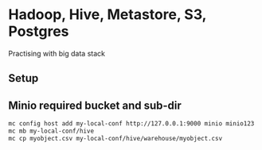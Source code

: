 # Hadoop, Hive, Metastore, S3, Postgres
Practising with big data stack

## Setup

## Minio required bucket and sub-dir

```bash
mc config host add my-local-conf http://127.0.0.1:9000 minio minio123
mc mb my-local-conf/hive
mc cp myobject.csv my-local-conf/hive/warehouse/myobject.csv
```
